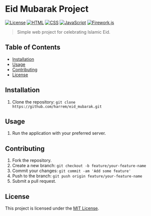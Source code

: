 # Eid Mubarak Project

[![License](https://img.shields.io/badge/License-MIT-blue.svg)](https://opensource.org/licenses/MIT)
[![HTML](https://img.shields.io/badge/HTML-5-orange.svg)](https://www.w3.org/TR/html5/)
[![CSS](https://img.shields.io/badge/CSS-3-blue.svg)](https://www.w3.org/Style/CSS/Overview.en.html)
[![JavaScript](https://img.shields.io/badge/JavaScript-ES6-yellow.svg)](https://www.ecma-international.org/ecma-262/6.0/)
[![Firework.js](https://img.shields.io/badge/Firework.js-3.1.1-red.svg)](https://cdnjs.com/libraries/fireworks)

> Simple web project for celebrating Islamic Eid.

## Table of Contents

- [Installation](#installation)
- [Usage](#usage)
- [Contributing](#contributing)
- [License](#license)

## Installation

1. Clone the repository: `git clone https://github.com/harrem/eid_mubarak.git`

## Usage

1. Run the application with your preferred server.

## Contributing

1. Fork the repository.
2. Create a new branch: `git checkout -b feature/your-feature-name`
3. Commit your changes: `git commit -am 'Add some feature'`
4. Push to the branch: `git push origin feature/your-feature-name`
5. Submit a pull request.

## License

This project is licensed under the [MIT License](https://opensource.org/licenses/MIT).
